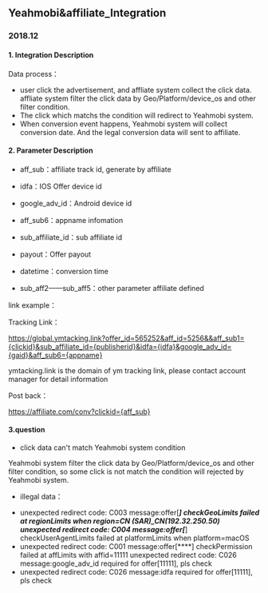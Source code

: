 ## Yeahmobi&affiliate_Integration
### 2018.12
#### 1. Integration Description

Data process：  

- user click the advertisement, and affliate system collect the click data.
affliate system filter the click data by Geo/Platform/device_os and other filter condition. 
- The click which matchs the condition will redirect to Yeahmobi system.
- When conversion event happens, Yeahmobi system will collect conversion date. And the legal conversion data will sent to affiliate.

#### 2. Parameter Description

- aff_sub：affiliate track id, generate by affiliate

- idfa：IOS Offer device id

- google_adv_id：Android device id

- aff_sub6：appname infomation

- sub_affiliate_id：sub affiliate id

- payout：Offer payout

- datetime：conversion time

- sub_aff2——sub_aff5：other parameter affiliate defined

link example：

Tracking Link：

<https://global.ymtacking.link?offer_id=565252&aff_id=5256&&aff_sub1={clickid}&sub_affiliate_id={publisherid}&idfa={idfa}&google_adv_id={gaid}&aff_sub6={appname}>

ymtacking.link is the domain of ym tracking link, please contact account manager for detail information

Post back：

<https://affiliate.com/conv?clickid={aff_sub}>

#### 3.question

- click data can't match Yeahmobi system condition

Yeahmobi system filter the click data by Geo/Platform/device_os and other filter condition, so some click is not match the condition will rejected by Yeahmobi system.

- illegal data：
   
+ unexpected redirect code: C003 message:offer[***] checkGeoLimits failed at regionLimits when region=CN (SAR)_CN(192.32.250.50)
unexpected redirect code: C004 message:offer[***] checkUserAgentLimits failed at platformLimits when platform=macOS
+ unexpected redirect code: C001 message:offer[****] checkPermission failed at affLimits with affid=11111
unexpected redirect code: C026 message:google_adv_id required for offer[11111], pls check
+ unexpected redirect code: C026 message:idfa required for offer[11111], pls check